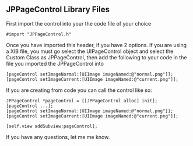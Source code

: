 ## JPPageControl Library Files

First import the control into your the code file of your choice

	#import "JPPageControl.h"

Once you have imported this header, if you have 2 options.  If you are using a XIB file, you must go select the UIPageControl object and select the Custom Class as JPPageControl, then add the following to your code in the file you imported the JPPageControl into

	[pageControl setImageNormal:[UIImage imageNamed:@"normal.png"]];
	[pageControl setImageCurrent:[UIImage imageNamed:@"current.png"]];

If you are creating from code you can call the control like so:

	JPPageControl *pageControl = [[JPPageControl alloc] init];
	[pageControl ...];
	[pageControl setImageNormal:[UIImage imageNamed:@"normal.png"]];
	[pageControl setImageCurrent:[UIImage imageNamed:@"current.png"]];

	[self.view addSubview:pageControl];

If you have any questions, let me me know.